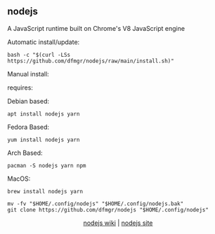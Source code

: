 ## nodejs  
  
A JavaScript runtime built on Chrome's V8 JavaScript engine  
  
Automatic install/update:

```shell
bash -c "$(curl -LSs https://github.com/dfmgr/nodejs/raw/main/install.sh)"
```

Manual install:
  
requires:

Debian based:

```shell
apt install nodejs yarn
```  

Fedora Based:

```shell
yum install nodejs yarn
```  

Arch Based:

```shell
pacman -S nodejs yarn npm
```  

MacOS:  

```shell
brew install nodejs yarn
```
  
```shell
mv -fv "$HOME/.config/nodejs" "$HOME/.config/nodejs.bak"
git clone https://github.com/dfmgr/nodejs "$HOME/.config/nodejs"
```
  
<p align=center>
  <a href="https://wiki.archlinux.org/index.php/nodejs" target="_blank" rel="noopener noreferrer">nodejs wiki</a>  |  
  <a href="https://nodejs.org" target="_blank" rel="noopener noreferrer">nodejs site</a>
</p>  
